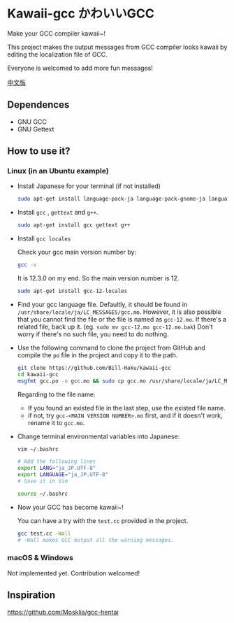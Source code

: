 # Kawaii-gcc かわいいGCC
Make your GCC compiler kawaii~!

This project makes the output messages from GCC compiler looks kawaii by editing the localization file of GCC.

Everyone is welcomed to add more fun messages!

[中文版](./blob/main/README-zh.md)

## Dependences
- GNU GCC
- GNU Gettext

## How to use it?
### Linux (in an Ubuntu example)

- Install Japanese for your terminal (if not installed)

    ```bash
    sudo apt-get install language-pack-ja language-pack-gnome-ja language-pack-ja-base language-pack-gnome-ja-base
    ```

- Install `gcc` ,  `gettext` and `g++`.

    ```bash
    sudo apt-get install gcc gettext g++
    ```

- Install `gcc locales`

    Check your gcc main version number by:

    ```bash
    gcc -v
    ```

    It is 12.3.0 on my end. So the main version number is 12.

    ```bash
    sudo apt-get install gcc-12-locales
    ```

- Find your gcc language file. Defaultly, it should be found in `/usr/share/locale/ja/LC_MESSAGES/gcc.mo`. However, it is also possible that you cannot find the file or the file is named as `gcc-12.mo`. If there's a related file, back up it. (eg. `sudo mv gcc-12.mo gcc-12.mo.bak`) Don't worry if there's no such file, you need to do nothing.

- Use the following command to clone the project from GitHub and compile the `po` file in the project and copy it to the path.

    ```bash
    git clone https://github.com/Bill-Haku/kawaii-gcc
    cd kawaii-gcc
    msgfmt gcc.po -o gcc.mo && sudo cp gcc.mo /usr/share/locale/ja/LC_MESSAGES/gcc-12.mo
    ```

    Regarding to the file name:

    - If you found an existed file in the last step, use the existed file name.
    - if not, try `gcc-<MAIN VERSION NUMBER>.mo` first, and if it doesn't work, rename it to `gcc.mo`.

- Change terminal environmental variables into Japanese:

    ```bash
    vim ~/.bashrc
    
    # Add the following lines
    export LANG="ja_JP.UTF-8"
    export LANGUAGE="ja_JP.UTF-8"
    # Save it in Vim

    source ~/.bashrc
    ```

- Now your GCC has become kawaii~!

    You can have a try with the `test.cc` provided in the project.

    ```bash
    gcc test.cc -Wall
    # -Wall makes GCC output all the warning messages.
    ```

### macOS & Windows

Not implemented yet. Contribution welcomed!

## Inspiration

<https://github.com/Mosklia/gcc-hentai>
